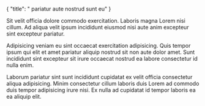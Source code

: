 {
  "title": " pariatur aute nostrud sunt eu"
}

Sit velit officia dolore commodo exercitation. Laboris magna Lorem nisi cillum. Ad aliqua velit ipsum incididunt eiusmod nisi aute anim excepteur sint excepteur pariatur.

Adipisicing veniam eu sint occaecat exercitation adipisicing. Quis tempor ipsum qui elit et amet pariatur aliquip nostrud sit non aute dolor amet. Sunt incididunt sint excepteur sit irure occaecat nostrud ea labore consectetur id nulla enim.

Laborum pariatur sint sunt incididunt cupidatat ex velit officia consectetur aliqua adipisicing. Minim consectetur cillum laboris duis Lorem ad commodo duis tempor adipisicing irure nisi. Ex nulla ad cupidatat id tempor laboris ea ea aliquip elit.